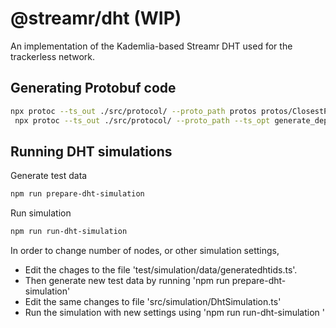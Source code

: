 # @streamr/dht (WIP)

An implementation of the Kademlia-based Streamr DHT used for the trackerless network.

## Generating Protobuf code

```bash
npx protoc --ts_out ./src/protocol/ --proto_path protos protos/ClosestPeers.proto
 npx protoc --ts_out ./src/protocol/ --proto_path --ts_opt generate_dependencies protos protos/RouteMessage.proto
```

## Running DHT simulations

Generate test data 

```bash
npm run prepare-dht-simulation
```

Run simulation

```bash
npm run run-dht-simulation 
```

In order to change number of nodes, or other simulation settings, 

* Edit the chages to the file 'test/simulation/data/generatedhtids.ts'. 
* Then generate new test data by running 'npm run prepare-dht-simulation'
* Edit the same changes to file 'src/simulation/DhtSimulation.ts'
* Run the simulation with new settings using 'npm run run-dht-simulation ' 
